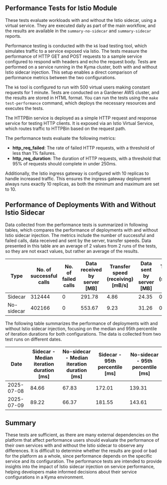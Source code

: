 ## Performance Tests for Istio Module

These tests evaluate workloads with and without the Istio sidecar, using a virtual service. They are executed daily as part of the main workflow, and the results are available in the `summary-no-sidecar` and `summary-sidecar` reports.

Performance testing is conducted with the `k6` load testing tool, which simulates traffic to a service exposed via Istio. The tests measure the performance of HTTP GET and POST requests to a sample service configured to respond with headers and echo the request body.
Tests are performed on a service running in the Kyma cluster, both with and without Istio sidecar injection. This setup enables a direct comparison of performance metrics between the two configurations.

The `k6` tool is configured to run with 500 virtual users making constant requests for 1 minute. Tests are conducted on a Gardener AWS cluster, and the results are stored in HTML format.
You can run the tests using the `make test-performance` command, which deploys the necessary resources and executes the tests.

The HTTPBin service is deployed as a simple HTTP request and response service for testing HTTP clients. It is exposed via an Istio Virtual Service, which routes traffic to HTTPBin based on the request path.

The performance tests evaluate the following metrics:
- **http_req_failed**: The rate of failed HTTP requests, with a threshold of less than 1% failures.
- **http_req_duration**: The duration of HTTP requests, with a threshold that 95% of requests should complete in under 250ms.

Additionally, the Istio ingress gateway is configured with 10 replicas to handle increased traffic. This ensures the ingress gateway deployment always runs exactly 10 replicas, as both the minimum and maximum are set to 10.

## Performance of Deployments With and Without Istio Sidecar

Data collected from the performance tests is summarized in following tables, which compares the performance of deployments with and without Istio sidecar injection. The metrics include the number of successful and failed calls, data received and sent by the server, transfer speeds. Data presented in this table are an average of 2 values from 2 runs of the tests, so they are not exact values, but rather an average of the results. 


| Type       | No. of successful calls | No. of failed calls | Data received by server \[MB\] | Transfer speed (receiving) \[mB/s\] | Data sent by server \[MB\] | Transfer speed (sending) \[mB/s\] |
|------------|-------------------------|---------------------|-------------------------------|-------------------------------------|----------------------------|-----------------------------------|
| Sidecar    | 312444                  | 0                   | 291.78                        | 4.86                                | 24.35                      | 0.41                              |
| No-sidecar | 402166                  | 0                   | 553.67                        | 9.23                                | 31.26                      | 0.52                              |


The following table summarizes the performance of deployments with and without Istio sidecar injection, focusing on the median and 95th percentile of iteration durations for both configurations. The data is collected from two test runs on different dates.

| Date   | Sidecar - Median iteration duration [ms] | No-sidecar - Median iteration duration [ms] | Sidecar - 95th percentile [ms] | No-sidecar - 95th percentile [ms] |
|--------|-------------------------------------------|-------------------------------------|----------------------------------|-----------------------------------|
| 2025-07-08 | 84.66                                     | 67.83                               | 172.01                           | 139.31                             |
| 2025-07-09 |                    89.22                 |   66.37                             |     181.55                     |                 143.61            |


## Summary

These tests are sufficient, as there are many external dependencies on the platform that affect performance users should evaluate the performance of their own services with and without the Istio sidecar to observe any differences.
It is difficult to determine whether the results are good or bad for the platform as a whole, since performance depends on the specific service and its configuration.
The performance tests are intended to provide insights into the impact of Istio sidecar injection on service performance, helping developers make informed decisions about their service configurations in a Kyma environment.
